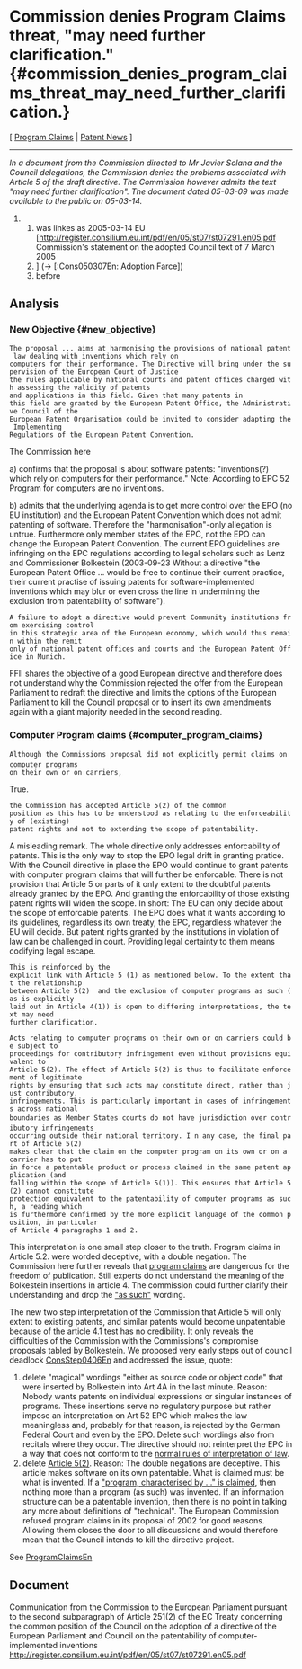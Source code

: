 # Commission denies Program Claims threat, \"may need further clarification.\" {#commission_denies_program_claims_threat_may_need_further_clarification.}

\[ [ Program Claims](ProgramClaimsEn "wikilink") \| [ Patent
News](SwpatcninoEn "wikilink") \]

------------------------------------------------------------------------

*In a document from the Commission directed to Mr Javier Solana and the
Council delegations, the Commission denies the problems associated with
Article 5 of the draft directive. The Commission however admits the text
\"may need further clarification\". The document dated 05-03-09 was made
available to the public on 05-03-14.*

1.  1.  was linkes as 2005-03-14 EU
        \[<http://register.consilium.eu.int/pdf/en/05/st07/st07291.en05.pdf>
        Commission\'s statement on the adopted Council text of 7 March
        2005
    2.  \] (-\> \[:Cons050307En: Adoption Farce\])
    3.  before

## Analysis

### New Objective {#new_objective}

`The proposal ... aims at harmonising the provisions of national patent law dealing with inventions which rely on`\
`computers for their performance. The Directive will bring under the supervision of the European Court of Justice `\
`the rules applicable by national courts and patent offices charged with assessing the validity of patents `\
`and applications in this field. Given that many patents in`\
`this field are granted by the European Patent Office, the Administrative Council of the`\
`European Patent Organisation could be invited to consider adapting the Implementing`\
`Regulations of the European Patent Convention.`

The Commission here

a\) confirms that the proposal is about software patents:
\"inventions(?) which rely on computers for their performance.\" Note:
According to EPC 52 Program for computers are no inventions.

b\) admits that the underlying agenda is to get more control over the
EPO (no EU institution) and the European Patent Convention which does
not admit patenting of software. Therefore the \"harmonisation\"-only
allegation is untrue. Furthermore only member states of the EPC, not the
EPO can change the European Patent Convention. The current EPO
guidelines are infringing on the EPC regulations according to legal
scholars such as Lenz and Commissioner Bolkestein (2003-09-23 Without a
directive \"the European Patent Office \... would be free to continue
their current practice, their current practise of issuing patents for
software-implemented inventions which may blur or even cross the line in
undermining the exclusion from patentability of software\").

`A failure to adopt a directive would prevent Community institutions from exercising control`\
`in this strategic area of the European economy, which would thus remain within the remit`\
`only of national patent offices and courts and the European Patent Office in Munich.`

FFII shares the objective of a good European directive and therefore
does not understand why the Commission rejected the offer from the
European Parliament to redraft the directive and limits the options of
the European Parliament to kill the Council proposal or to insert its
own amendments again with a giant majority needed in the second reading.

### Computer Program claims {#computer_program_claims}

`Although the Commissions proposal did not explicitly permit claims on computer programs `\
`on their own or on carriers,`

True.

`the Commission has accepted Article 5(2) of the common `\
`position as this has to be understood as relating to the enforceability of (existing) `\
`patent rights and not to extending the scope of patentability. `

A misleading remark. The whole directive only addresses enforcability of
patents. This is the only way to stop the EPO legal drift in granting
pratice. With the Council directive in place the EPO would continue to
grant patents with computer program claims that will further be
enforcable. There is not provision that Article 5 or parts of it only
extent to the doubtful patents already granted by the EPO. And granting
the enforcability of those existing patent rights will widen the scope.
In short: The EU can only decide about the scope of enforcable patents.
The EPO does what it wants according to its guidelines, regardless its
own treaty, the EPC, regardless whatever the EU will decide. But patent
rights granted by the institutions in violation of law can be challenged
in court. Providing legal certainty to them means codifying legal
escape.

`This is reinforced by the`\
`explicit link with Article 5 (1) as mentioned below. To the extent that the relationship `\
`between Article 5(2)  and the exclusion of computer programs as such (as is explicitly `\
`laid out in Article 4(1)) is open to differing interpretations, the text may need `\
`further clarification.`

`Acts relating to computer programs on their own or on carriers could be subject to `\
`proceedings for contributory infringement even without provisions equivalent to `\
`Article 5(2). The effect of Article 5(2) is thus to facilitate enforcement of legitimate `\
`rights by ensuring that such acts may constitute direct, rather than just contributory, `\
`infringements. This is particularly important in cases of infringements across national `\
`boundaries as Member States courts do not have jurisdiction over contributory infringements `\
`occurring outside their national territory. I n any case, the final part of Article 5(2) `\
`makes clear that the claim on the computer program on its own or on a carrier has to put `\
`in force a patentable product or process claimed in the same patent application (and `\
`falling within the scope of Article 5(1)). This ensures that Article 5(2) cannot constitute `\
`protection equivalent to the patentability of computer programs as such, a reading which `\
`is furthermore confirmed by the more explicit language of the common position, in particular`\
`of Article 4 paragraphs 1 and 2.`

This interpretation is one small step closer to the truth. Program
claims in Article 5.2. were worded deceptive, with a double negation.
The Commission here further reveals that [ program
claims](ProgramClaimsEn "wikilink") are dangerous for the freedom of
publication. Still experts do not understand the meaning of the
Bolkestein insertions in article 4. The commission could further clarify
their understanding and drop the [ \"as such\"](AssuchEn "wikilink")
wording.

The new two step interpretation of the Commission that Article 5 will
only extent to existing patents, and similar patents would become
unpatentable because of the article 4.1 test has no credibility. It only
reveals the difficulties of the Commission with the Commissions\'s
compromise proposals tabled by Bolkestein. We proposed very early steps
out of council deadlock [ConsStep0406En](ConsStep0406En "wikilink") and
addressed the issue, quote:

1.  delete \"magical\" wordings \"either as source code or object code\"
    that were inserted by Bolkestein into Art 4A in the last minute.
    Reason: Nobody wants patents on individual expressions or singular
    instances of programs. These insertions serve no regulatory purpose
    but rather impose an interpretation on Art 52 EPC which makes the
    law meaningless and, probably for that reason, is rejected by the
    German Federal Court and even by the EPO. Delete such wordings also
    from recitals where they occur. The directive should not reinterpret
    the EPC in a way that does not conform to the [normal rules of
    interpretation of
    law](http://swpat.ffii.org/analysis/epc52/exeg/ "wikilink").
2.  delete [ Article 5(2)](ProgramClaimsEn "wikilink"). Reason: The
    double negations are deceptive. This article makes software on its
    own patentable. What is claimed must be what is invented. If a [
    \"program, characterised by \...\" is
    claimed](ProgramClaimsEn "wikilink"), then nothing more than a
    program (as such) was invented. If an information structure can be a
    patentable invention, then there is no point in talking any more
    about definitions of \"technical\". The European Commission refused
    program claims in its proposal of 2002 for good reasons. Allowing
    them closes the door to all discussions and would therefore mean
    that the Council intends to kill the directive project.

See [ProgramClaimsEn](ProgramClaimsEn "wikilink")

## Document

Communication from the Commission to the European Parliament pursuant to
the second subparagraph of Article 251(2) of the EC Treaty concerning
the common position of the Council on the adoption of a directive of the
European Parliament and Council on the patentability of
computer-implemented inventions
<http://register.consilium.eu.int/pdf/en/05/st07/st07291.en05.pdf>

